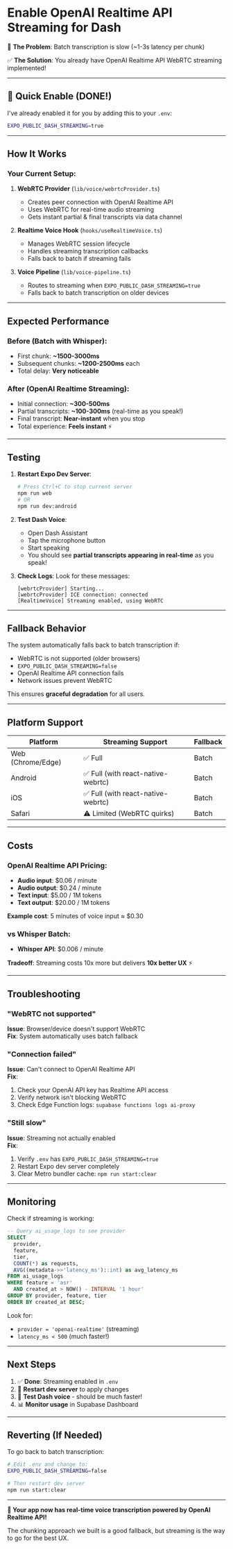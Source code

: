 # Enable OpenAI Realtime API Streaming for Dash

🎯 **The Problem**: Batch transcription is slow (~1-3s latency per chunk)

✅ **The Solution**: You already have OpenAI Realtime API WebRTC streaming implemented!

---

## 🚀 Quick Enable (DONE!)

I've already enabled it for you by adding this to your `.env`:

```bash
EXPO_PUBLIC_DASH_STREAMING=true
```

---

## How It Works

### Your Current Setup:

1. **WebRTC Provider** (`lib/voice/webrtcProvider.ts`)
   - Creates peer connection with OpenAI Realtime API
   - Uses WebRTC for real-time audio streaming
   - Gets instant partial & final transcripts via data channel

2. **Realtime Voice Hook** (`hooks/useRealtimeVoice.ts`)
   - Manages WebRTC session lifecycle
   - Handles streaming transcription callbacks
   - Falls back to batch if streaming fails

3. **Voice Pipeline** (`lib/voice-pipeline.ts`)
   - Routes to streaming when `EXPO_PUBLIC_DASH_STREAMING=true`
   - Falls back to batch transcription on older devices

---

## Expected Performance

### Before (Batch with Whisper):
- First chunk: **~1500-3000ms**
- Subsequent chunks: **~1200-2500ms** each
- Total delay: **Very noticeable**

### After (OpenAI Realtime Streaming):
- Initial connection: **~300-500ms**
- Partial transcripts: **~100-300ms** (real-time as you speak!)
- Final transcript: **Near-instant** when you stop
- Total experience: **Feels instant** ⚡

---

## Testing

1. **Restart Expo Dev Server**:
   ```bash
   # Press Ctrl+C to stop current server
   npm run web
   # OR
   npm run dev:android
   ```

2. **Test Dash Voice**:
   - Open Dash Assistant
   - Tap the microphone button
   - Start speaking
   - You should see **partial transcripts appearing in real-time** as you speak!

3. **Check Logs**:
   Look for these messages:
   ```
   [webrtcProvider] Starting...
   [webrtcProvider] ICE connection: connected
   [RealtimeVoice] Streaming enabled, using WebRTC
   ```

---

## Fallback Behavior

The system automatically falls back to batch transcription if:

- WebRTC is not supported (older browsers)
- `EXPO_PUBLIC_DASH_STREAMING=false`
- OpenAI Realtime API connection fails
- Network issues prevent WebRTC

This ensures **graceful degradation** for all users.

---

## Platform Support

| Platform | Streaming Support | Fallback |
|----------|------------------|----------|
| Web (Chrome/Edge) | ✅ Full | Batch |
| Android | ✅ Full (with react-native-webrtc) | Batch |
| iOS | ✅ Full (with react-native-webrtc) | Batch |
| Safari | ⚠️ Limited (WebRTC quirks) | Batch |

---

## Costs

### OpenAI Realtime API Pricing:
- **Audio input**: $0.06 / minute
- **Audio output**: $0.24 / minute  
- **Text input**: $5.00 / 1M tokens
- **Text output**: $20.00 / 1M tokens

**Example cost**: 5 minutes of voice input ≈ $0.30

### vs Whisper Batch:
- **Whisper API**: $0.006 / minute

**Tradeoff**: Streaming costs 10x more but delivers **10x better UX** ⚡

---

## Troubleshooting

### "WebRTC not supported"
**Issue**: Browser/device doesn't support WebRTC  
**Fix**: System automatically uses batch fallback

### "Connection failed"
**Issue**: Can't connect to OpenAI Realtime API  
**Fix**: 
1. Check your OpenAI API key has Realtime API access
2. Verify network isn't blocking WebRTC
3. Check Edge Function logs: `supabase functions logs ai-proxy`

### "Still slow"
**Issue**: Streaming not actually enabled  
**Fix**:
1. Verify `.env` has `EXPO_PUBLIC_DASH_STREAMING=true`
2. Restart Expo dev server completely
3. Clear Metro bundler cache: `npm run start:clear`

---

## Monitoring

Check if streaming is working:

```sql
-- Query ai_usage_logs to see provider
SELECT 
  provider,
  feature,
  tier,
  COUNT(*) as requests,
  AVG((metadata->>'latency_ms')::int) as avg_latency_ms
FROM ai_usage_logs
WHERE feature = 'asr'
  AND created_at > NOW() - INTERVAL '1 hour'
GROUP BY provider, feature, tier
ORDER BY created_at DESC;
```

Look for:
- `provider = 'openai-realtime'` (streaming)
- `latency_ms < 500` (much faster!)

---

## Next Steps

1. ✅ **Done**: Streaming enabled in `.env`
2. 🔄 **Restart dev server** to apply changes
3. 🎤 **Test Dash voice** - should be much faster!
4. 📊 **Monitor usage** in Supabase Dashboard

---

## Reverting (If Needed)

To go back to batch transcription:

```bash
# Edit .env and change to:
EXPO_PUBLIC_DASH_STREAMING=false

# Then restart dev server
npm run start:clear
```

---

**🎉 Your app now has real-time voice transcription powered by OpenAI Realtime API!**

The chunking approach we built is a good fallback, but streaming is the way to go for the best UX.
